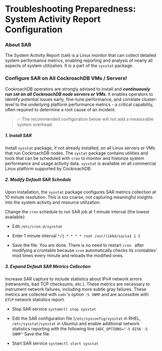 # Troubleshooting Preparedness: System Activity Report Configuration

### About SAR

The System Activity Report (`SAR`) is a Linux monitor that can collect detailed system performance metrics, enabling reporting and analysis of nearly all aspects of system utilization. It is  a part of the `sysstat` package.



### Configure SAR on All CockroachDB VMs / Servers!

CockroachDB operators are strongly advised to install and ***continuously run `SAR` on all CockroachDB node servers or VMs***. It enables operators to identify potential issues early, fine-tune performance, and correlate cluster-level to the underlying platform performance metrics - a critical capability, often required to determine a root cause of an incident.

> ✅ The recommended configuration below will not add a measurable system overhead.



##### 1. Install SAR

Install `sysstat` package, if not already installed, on all Linux servers or VMs that run CockroachDB nodes. The `systat` package contains utilities and tools that can be scheduled with `cron` to monitor and historize system performance and usage activity data. `sysstat` is available on all commercial Linux platform supported by CockroachDB.

##### 2. Modify Default SAR Schedule

Upon installation, the `sysstat` package configures SAR metrics collection at 10 minute resolution. This is too coarse, not capturing meaningful insights into the system activity and resource utilization.

Change the `cron` schedule to run SAR job at 1 minute interval (the lowest available):

- Edit  `/etc/cron.d/sysstat`
- Enter 1 minute interval 
  `*/1 * * * * root /usr/lib64/sa/sa1 1 1`

- Save the file. You are done. There is no need to restart `cron ` after modifying a crontable because `cron` automatically checks its crontables' mod times every minute and reloads the modified ones.

##### 3. Expand Default SAR Metrics Collection

Increase SAR capture to include statistics about IPv4 network errors (retransmits, bad TCP checksums, etc.).  These metrics are necessary to instrument network failures, including more subtle gray failures. These metrics are collected with  `sadc`'s option `-S SNMP`  and are accessible with  `ETCP`  network statistics report.

- Stop SAR service
`systemctl stop sysstat`

- Edit the SAR configuration file (`/etc/sysconfig/sysstat` in RHEL,  `/etc/sysstat/sysstat` in Ubuntu) and enable additional network statistics reporting with the following line 
  `SADC_OPTIONS="-S DISK -S SNMP"`
  Save the file.

- Start SAR service
`systemctl start sysstat`
